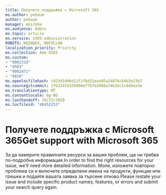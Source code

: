 ```yaml
---
title: Получете поддръжка с Microsoft 365
ms.author: pebaum
author: pebaum
manager: mnirkhe
ms.audience: Admin
ms.topic: article
ms.service: o365-administration
ROBOTS: NOINDEX, NOFOLLOW
localization_priority: Priority
ms.collection: Adm_O365
ms.custom:
- "9002319"
- "4503"
- "9002471"
- "4818"
ms.openlocfilehash: c925d1dd6d11f1fbd31eaa05a2d876c84b3e23b7
ms.sourcegitcommit: 1fb324fd156008e77b7e2008af4b3dc1c0d0ea3e
ms.translationtype: MT
ms.contentlocale: bg-BG
ms.lasthandoff: 10/13/2020
ms.locfileid: "48452253"
---
```

# <a name="get-support-with-microsoft-365"></a><span data-ttu-id="1bd90-102">Получете поддръжка с Microsoft 365</span><span class="sxs-lookup"><span data-stu-id="1bd90-102">Get support with Microsoft 365</span></span>

<span data-ttu-id="1bd90-103">За да намерите правилните ресурси за вашия проблем, ще ни трябва по-подробна информация.</span><span class="sxs-lookup"><span data-stu-id="1bd90-103">In order to find the right resources for your issue, we'll need more detailed information.</span></span> <span data-ttu-id="1bd90-104">Моля, изложете повторно проблема си и включете определени имена на продукти, функции или грешки и подайте вашата заявка за търсене отново.</span><span class="sxs-lookup"><span data-stu-id="1bd90-104">Please restate your issue and include specific product names, features, or errors and submit your search query again.</span></span>
